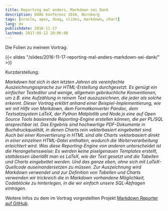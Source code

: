```yaml
---
title: Reporting mal anders, Markdown sei Dank
description: DOAG Konferenz 2016, Nürnberg
tags: [oracle, apex, doag, slides, markdown, chart]
lang: de
publishdate: 2016-11-17
lastmod: 2017-08-12 20:06:00
---
```

Die Folien zu meinem Vortrag:

{{< slides "/slides/2016-11-17-reporting-mal-anders-markdown-sei-dank/" >}}

Kurzdarstellung:

_Markdown hat sich in den letzten Jahren als vereinfachte Auszeichnungssprache zur HTML-Erstellung durchgesetzt. Es genügt ein einfacher Texteditor und wenige, allgemein gebräuchliche Konventionen, um z.B. eine Aufzählung in reinem Text auszuzeichnen, die jeder als solche erkennt. Dieser Vortrag erklärt anhand einer Beispiel-Implementierung, wie wir mit Hilfe von Markdown, dem Formatkonverter Pandoc, dem Textsatzsystem LaTeX, der Python Matplotlib und Node.js eine auf Open Source Tools basierende Reporting-Engine erstellen können, die per PL/SQL ansprechbar ist. Das Ergebnis sind hochwertige PDF-Dokumente in Buchdruckqualität, in denen Charts rein vektorbasiert eingebettet sind. Auch bei einer Konvertierung in HTML sind alle Charts vektorbasiert direkt in einer einzelnen HTML-Datei enthalten, wodurch die Weiterverarbeitung erleichtert wird. Was diese Reporting-Engine von anderen unterscheidet ist die Herangehensweise: Es werden keine pixelgenauen Templates erstellt, stattdessen überläßt man es LaTeX, wie der Text gesetzt und die Tabellen und Charts eingebettet werden. Und das ganze eben, ohne sich mit LaTeX-Quellcode auseinandersetzen zu müssen. Zur Auszeichnung wird Markdown verwendet und zur Definition von Tabellen und Charts verwenden wir trickreich die in Markdown vorhandene Möglichkeit, Codeblöcke zu hinterlegen, in die wir einfach unsere SQL-Abfragen eintragen._

Weitere Infos zu dem im Vortrag vorgestellten Projekt [Markdown Reporter auf GitHub][1].

[1]: https://github.com/ogobrecht/markdown-reporter
